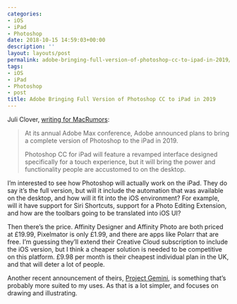```yaml
---
categories:
- iOS
- iPad
- Photoshop
date: 2018-10-15 14:59:03+00:00
description: ''
layout: layouts/post
permalink: adobe-bringing-full-version-of-photoshop-cc-to-ipad-in-2019/
tags:
- iOS
- iPad
- Photoshop
- post
title: Adobe Bringing Full Version of Photoshop CC to iPad in 2019
---
```


<p>Juli Clover, <a href="https://www.macrumors.com/2018/10/15/adobe-photoshop-cc-ipad-2019/">writing for MacRumors</a>:</p>
<blockquote>
<p>At its annual Adobe Max conference, Adobe announced plans to bring a complete version of Photoshop to the iPad in 2019.</p>
<p>Photoshop CC for iPad will feature a revamped interface designed specifically for a touch experience, but it will bring the power and functionality people are accustomed to on the desktop.</p>
</blockquote>
<p>I’m interested to see how Photoshop will actually work on the iPad. They do say it’s the full version, but will it include the automation that was available on the desktop, and how will it fit into the iOS environment? For example, will it have support for Siri Shortcuts, support for a Photo Editing Extension, and how are the toolbars going to be translated into iOS UI?</p>
<p>Then there’s the price. Affinity Designer and Affinity Photo are both priced at £19.99, Pixelmator is only £1.99, and there are apps like Polarr that are free. I’m guessing they’ll extend their Creative Cloud subscription to include the iOS version, but I think a cheaper solution is needed to be competitive on this platform. £9.98 per month is their cheapest individual plan in the UK, and that will deter a lot of people.</p>
<p>Another recent announcement of theirs, <a href="https://theblog.adobe.com/introducing-project-gemini/">Project Gemini</a>, is something that’s probably more suited to my uses. As that is a lot simpler, and focuses on drawing and illustrating.</p>